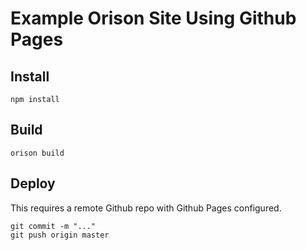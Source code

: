 # Example Orison Site Using Github Pages

## Install

```
npm install
```

## Build

```
orison build
```

## Deploy

This requires a remote Github repo with Github Pages configured.

```
git commit -m "..."
git push origin master
```
